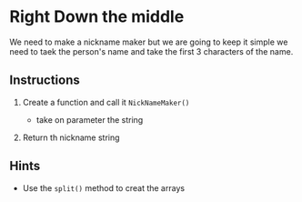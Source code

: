 # Right Down the middle

We need to make a nickname maker but we are going to keep it simple we need to taek the person's name and take the first 3 characters of the name.

## Instructions

1. Create a function and call it `NickNameMaker()`
    - take on parameter the string

1. Return th nickname string

## Hints

- Use the `split()` method to creat the arrays